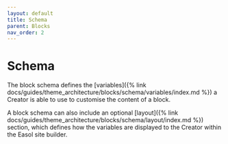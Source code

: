 ```yaml
---
layout: default
title: Schema
parent: Blocks
nav_order: 2
---
```


# Schema

The block schema defines the [variables]({% link docs/guides/theme_architecture/blocks/schema/variables/index.md %}) a Creator is able to use to customise the content of a block.

A block schema can also include an optional [layout]({% link docs/guides/theme_architecture/blocks/schema/layout/index.md %}) section, which defines how the variables are displayed to the Creator within the Easol site builder.
